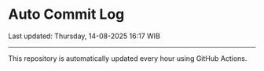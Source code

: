 # Auto Commit Log

Last updated: Thursday, 14-08-2025 16:17 WIB

---

This repository is automatically updated every hour using GitHub Actions.
